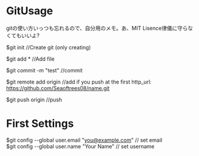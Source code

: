 # GitUsage
gitの使い方いっつも忘れるので、自分用のメモ。あ、MIT Lisence律儀に守らなくてもいいよ?

$git init                     //Create git (only creating)

$git add *                    //Add file

$git commit -m "test"         //commit

$git remote add origin <url>  //add <url> if you push at the first
      http_url: https://github.com/Seaoftrees08/name.git

$git push origin <branch>     //push

# First Settings
$git config --global user.email "you@example.com"   // set email  
$git config --global user.name "Your Name"          // set username 
